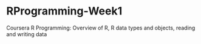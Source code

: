 # RProgramming-Week1
Coursera R Programming: Overview of R, R data types and objects, reading and writing data
